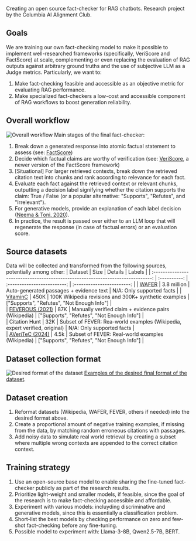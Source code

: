 Creating an open source fact-checker for RAG chatbots. Research project by the Columbia AI Alignment Club.

## Goals
We are training our own fact-checking model to make it possible to implement well-researched frameworks (specifically, VeriScore and FactScore) at scale, complementing or even replacing the evaluation of RAG outputs against arbitrary ground truths and the use of subjective LLM as a Judge metrics. Particularly, we want to:
1. Make fact-checking feasible and accessible as an objective metric for evaluating RAG performance.
2. Make specialized fact-checkers a low-cost and accessible component of RAG workflows to boost generation reliability.

## Overall workflow
![Overall workflow](project/Fact-Checker%20Workflow.jpg)
Main stages of the final fact-checker: 
1. Break down a generated response into atomic factual statement to assess (see: [FactScore](https://arxiv.org/abs/2305.14251))
2. Decide which factual claims are worthy of verification (see: [VeriScore](https://arxiv.org/html/2406.19276v1), a newer version of the FactScore framework)
3. [Situational] For larger retrieved contexts, break down the retrieved citation text into chunks and rank according to relevance for each fact.
4. Evaluate each fact against the retrieved context or relevant chunks, outputting a decision label signifying whether the citation supports the claim: True / False (or a popular alternative: "Supports", "Refutes", and "Irrelevant").
5. For generative models, provide an explanation of each label decision ([Neema & Toni, 2020](https://arxiv.org/abs/2011.03870)).
6. In practice, the result is passed over either to an LLM loop that will regenerate the response (in case of factual errors) or an evaluation score.

## Source datasets
Data will be collected and transformed from the following sources, potentially among other:
|                                       Dataset                                    |     Size    |           Details                           |          Labels            |
| :-----------------------------------------------------------------------------: | :----------: | :-------------------------: | :------------------------: |
|  [WAFER](https://github.com/facebookresearch/side/blob/main/datasets/WAFER.md)  | 3.8 million  |  Auto-generated passages + evidence text    | N/A: Only supported facts   |
|  [VitaminC](https://github.com/TalSchuster/VitaminC)                           |     450K      |    100K Wikipedia revisions and 300K+ synthetic examples   |    ["Supports", "Refutes", "Not Enough Info"]  |  
|  [FEVEROUS (2021)](https://fever.ai/dataset/feverous.html)                      |     87K      |  Manually verified claim + evidence pairs (Wikipedia)     | ["Supports", "Refutes", "Not Enough Info"]    |  
|   Citation Hunt                                                                 |     32K      |    Subset of FEVER: Rea-world examples (Wikipedia, expert verified, original)    |    N/A: Only supported facts  |   
|  [AVeriTeC (2024)](https://fever.ai/dataset/averitec.html)                     |     4.5k     |      Subset of FEVER: Real-world examples (Wikipedia)      | ["Supports", "Refutes", "Not Enough Info"]    | 

## Dataset collection format
![Desired format of the dataset](project/Fact-Checker.jpg)
[Examples of the desired final format of the dataset](https://docs.google.com/spreadsheets/d/10Dg2ox2oGiAoHKWaFDzwj_JAPou9FBGvbhlXQOjt1xQ/edit?usp=sharing). 

## Dataset creation 
1. Reformat datasets (Wikipedia, WAFER, FEVER, others if needed) into the desired format above.
2. Create a proportional amount of negative training examples, if missing from the data, by matching random erroneous citations with passages.
3. Add noisy data to simulate real world retrieval by creating a subset where multiple wrong contexts are appended to the correct citation context.  

## Training strategy
1. Use an open-source base model to enable sharing the fine-tuned fact-checker publicly as part of the research results.
2. Prioritize light-weight and smaller models, if feasible, since the goal of the research is to make fact-checking accessible and affordable.
3. Experiment with various models: incluyding discriminative and generative models, since this is essentially a classification problem. 
4. Short-list the best models by checking performance on zero and few-shot fact-checking before any fine-tuning.
5. Possible model to experiment with: Llama-3-8B, Qwen2.5-7B, BERT.
